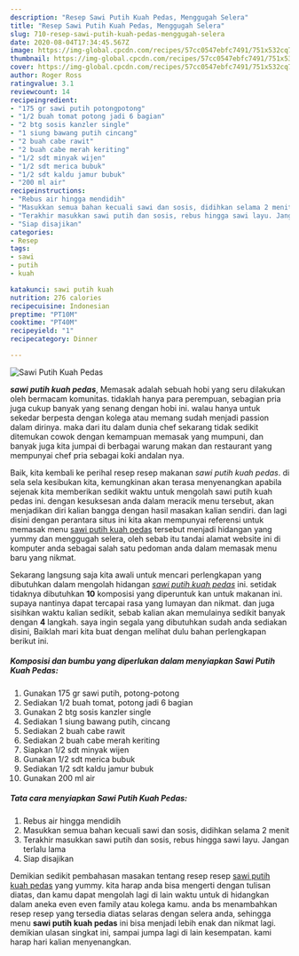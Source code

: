```yaml
---
description: "Resep Sawi Putih Kuah Pedas, Menggugah Selera"
title: "Resep Sawi Putih Kuah Pedas, Menggugah Selera"
slug: 710-resep-sawi-putih-kuah-pedas-menggugah-selera
date: 2020-08-04T17:34:45.567Z
image: https://img-global.cpcdn.com/recipes/57cc0547ebfc7491/751x532cq70/sawi-putih-kuah-pedas-foto-resep-utama.jpg
thumbnail: https://img-global.cpcdn.com/recipes/57cc0547ebfc7491/751x532cq70/sawi-putih-kuah-pedas-foto-resep-utama.jpg
cover: https://img-global.cpcdn.com/recipes/57cc0547ebfc7491/751x532cq70/sawi-putih-kuah-pedas-foto-resep-utama.jpg
author: Roger Ross
ratingvalue: 3.1
reviewcount: 14
recipeingredient:
- "175 gr sawi putih potongpotong"
- "1/2 buah tomat potong jadi 6 bagian"
- "2 btg sosis kanzler single"
- "1 siung bawang putih cincang"
- "2 buah cabe rawit"
- "2 buah cabe merah keriting"
- "1/2 sdt minyak wijen"
- "1/2 sdt merica bubuk"
- "1/2 sdt kaldu jamur bubuk"
- "200 ml air"
recipeinstructions:
- "Rebus air hingga mendidih"
- "Masukkan semua bahan kecuali sawi dan sosis, didihkan selama 2 menit"
- "Terakhir masukkan sawi putih dan sosis, rebus hingga sawi layu. Jangan terlalu lama"
- "Siap disajikan"
categories:
- Resep
tags:
- sawi
- putih
- kuah

katakunci: sawi putih kuah 
nutrition: 276 calories
recipecuisine: Indonesian
preptime: "PT10M"
cooktime: "PT40M"
recipeyield: "1"
recipecategory: Dinner

---
```



![Sawi Putih Kuah Pedas](https://img-global.cpcdn.com/recipes/57cc0547ebfc7491/751x532cq70/sawi-putih-kuah-pedas-foto-resep-utama.jpg)

<b><i>sawi putih kuah pedas</i></b>, Memasak adalah sebuah hobi yang seru dilakukan oleh bermacam komunitas. tidaklah hanya para perempuan, sebagian pria juga cukup banyak yang senang dengan hobi ini. walau hanya untuk sekedar berpesta dengan kolega atau memang sudah menjadi passion dalam dirinya. maka dari itu dalam dunia chef sekarang tidak sedikit ditemukan cowok dengan kemampuan memasak yang mumpuni, dan banyak juga kita jumpai di berbagai warung makan dan restaurant yang mempunyai chef pria sebagai koki andalan nya.

Baik, kita kembali ke perihal resep resep makanan <i>sawi putih kuah pedas</i>. di sela sela kesibukan kita, kemungkinan akan terasa menyenangkan apabila sejenak kita memberikan sedikit waktu untuk mengolah sawi putih kuah pedas ini. dengan kesuksesan anda dalam meracik menu tersebut, akan menjadikan diri kalian bangga dengan hasil masakan kalian sendiri. dan lagi disini dengan perantara situs ini kita akan mempunyai referensi untuk memasak menu <u>sawi putih kuah pedas</u> tersebut menjadi hidangan yang yummy dan menggugah selera, oleh sebab itu tandai alamat website ini di komputer anda sebagai salah satu pedoman anda dalam memasak menu baru yang nikmat.




Sekarang langsung saja kita awali untuk mencari perlengkapan yang dibutuhkan dalam mengolah hidangan <u><i>sawi putih kuah pedas</i></u> ini. setidak tidaknya dibutuhkan <b>10</b> komposisi yang diperuntuk kan untuk makanan ini. supaya nantinya dapat tercapai rasa yang lumayan dan nikmat. dan juga sisihkan waktu kalian sedikit, sebab kalian akan memulainya sedikit banyak dengan <b>4</b> langkah. saya ingin segala yang dibutuhkan sudah anda sediakan disini, Baiklah mari kita buat dengan melihat dulu bahan perlengkapan berikut ini.

<!--inarticleads1-->

##### Komposisi dan bumbu yang diperlukan dalam menyiapkan Sawi Putih Kuah Pedas:

1. Gunakan 175 gr sawi putih, potong-potong
1. Sediakan 1/2 buah tomat, potong jadi 6 bagian
1. Gunakan 2 btg sosis kanzler single
1. Sediakan 1 siung bawang putih, cincang
1. Sediakan 2 buah cabe rawit
1. Sediakan 2 buah cabe merah keriting
1. Siapkan 1/2 sdt minyak wijen
1. Gunakan 1/2 sdt merica bubuk
1. Sediakan 1/2 sdt kaldu jamur bubuk
1. Gunakan 200 ml air




<!--inarticleads2-->

##### Tata cara menyiapkan Sawi Putih Kuah Pedas:

1. Rebus air hingga mendidih
1. Masukkan semua bahan kecuali sawi dan sosis, didihkan selama 2 menit
1. Terakhir masukkan sawi putih dan sosis, rebus hingga sawi layu. Jangan terlalu lama
1. Siap disajikan




Demikian sedikit pembahasan masakan tentang resep resep <u>sawi putih kuah pedas</u> yang yummy. kita harap anda bisa mengerti dengan tulisan diatas, dan kamu dapat mengolah lagi di lain waktu untuk di hidangkan dalam aneka even even family atau kolega kamu. anda bs menambahkan resep resep yang tersedia diatas selaras dengan selera anda, sehingga menu <b>sawi putih kuah pedas</b> ini bisa menjadi lebih enak dan nikmat lagi. demikian ulasan singkat ini, sampai jumpa lagi di lain kesempatan. kami harap hari kalian menyenangkan.
